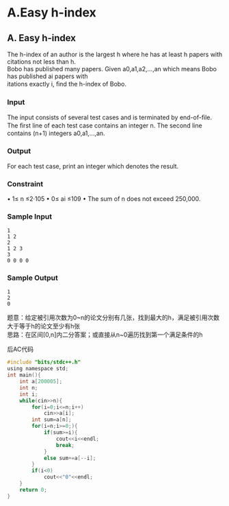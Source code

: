 # A.Easy h-index


## A. Easy h-index

The h-index of an author is the largest h where he has at least h papers with citations not less than h.   
Bobo has published many papers. Given a0,a1,a2,...,an which means Bobo has published ai papers with   
itations exactly i, ﬁnd the h-index of Bobo.  

<!--more-->
### Input

The input consists of several test cases and is terminated by end-of-ﬁle.   
The ﬁrst line of each test case contains an integer n. The second line contains (n+1) integers a0,a1,...,an.  

### Output
For each test case, print an integer which denotes the result. 

### Constraint

  • 1≤ n ≤2·105
  • 0≤ ai ≤109
  • The sum of n does not exceed 250,000.

### Sample Input

    1
    1 2
    2
    1 2 3
    3
    0 0 0 0

### Sample Output

    1
    2
    0

题意：给定被引用次数为0~n的论文分别有几张，找到最大的h，满足被引用次数大于等于h的论文至少有h张  
思路：在区间[0,n]内二分答案；或直接从n~0遍历找到第一个满足条件的h

后AC代码
```c
#include "bits/stdc++.h"
using namespace std;
int main(){
    int a[200005];
    int n;
    int i;
    while(cin>>n){
        for(i=0;i<=n;i++)
            cin>>a[i];
        int sum=a[n];
        for(i=n;i>=0;){
            if(sum>=i){
                cout<<i<<endl;
                break;
            }
            else sum+=a[--i];
        }
        if(i<0)
            cout<<"0"<<endl;
    }
    return 0;
}
```
